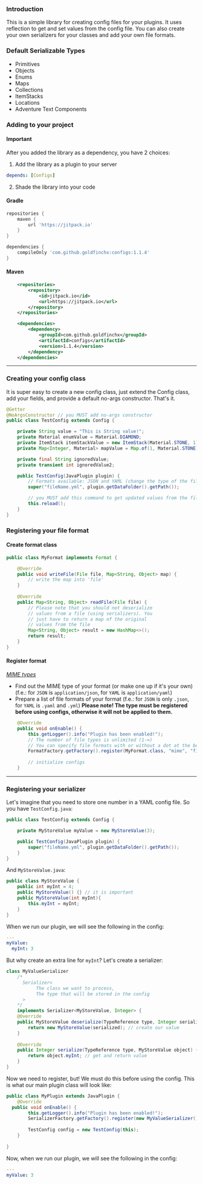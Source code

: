 
### Introduction
This is a simple library for creating config files for your plugins. It uses reflection to get and
set values from the config file. You can also create your own serializers for your classes and add your own file formats.

### Default Serializable Types
- Primitives
- Objects
- Enums
- Maps
- Collections
- ItemStacks
- Locations
- Adventure Text Components

### Adding to your project
#### Important
After you added the library as a dependency, you have 2 choices:
1. Add the library as a plugin to your server
```yaml
depends: [Configs]
```
2. Shade the library into your code

#### Gradle
```groovy
repositories {
    maven {
        url 'https://jitpack.io'
    }
}

dependencies {
    compileOnly 'com.github.goldfinchx:configs:1.1.4'
}
```

#### Maven
```xml
    <repositories>
        <repository>
            <id>jitpack.io</id>
            <url>https://jitpack.io</url>
        </repository>
    </repositories>
```
```xml
    <dependencies>
        <dependency>
            <groupId>com.github.goldfinchx</groupId>
            <artifactId>configs</artifactId>
            <version>1.1.4</version>
        </dependency>
    </dependencies>
```


---

### Creating your config class
It is super easy to create a new config class, just extend the Config class, add your fields, and provide a default
no-args constructor. That's it.
```java
@Getter
@NoArgsConstructor // you MUST add no-args constructor
public class TestConfig extends Config {

    private String value = "This is String value!";
    private Material enumValue = Material.DIAMOND;
    private ItemStack itemStackValue = new ItemStack(Material.STONE, 1);
    private Map<Integer, Material> mapValue = Map.of(1, Material.STONE);

    private final String ignoredValue;
    private transient int ignoredValue2;

    public TestConfig(JavaPlugin plugin) {
        // Formats available: JSON and YAML (change the type of the file to x.json or x.yaml/x.yml)
        super("fileName.yml", plugin.getDataFolder().getPath());

        // you MUST add this command to get updated values from the file and use this in your reload command
        this.reload();     
    }
}
```

### Registering your file format
#### Create format class
```java
public class MyFormat implements Format {  

	@Override  
    public void writeFile(File file, Map<String, Object> map) {  
	    // write the map into 'file'      
    }  
  
    @Override  
    public Map<String, Object> readFile(File file) {  
		// Please note that you should not deserialize 
		// values from a file (using serializers). You 
		// just have to return a map of the original 
		// values from the file
        Map<String, Object> result = new HashMap<>();
        return result;  
    }  
}
```
#### Register format
[*MIME types*](https://developer.mozilla.org/en-US/docs/Web/HTTP/Basics_of_HTTP/MIME_types)
- Find out the MIME type of your format (or make one up if it's your own)
  (f.e.: for `JSON` is `application/json`, for `YAML` is `application/yaml`)
- Prepare a list of file formats of your format
  (f.e.: for `JSON` is only `.json`, for `YAML` is `.yaml` and `.yml`)
  **Please note! The type must be registered before using configs, otherwise it will not be applied to them.**
```java
    @Override  
    public void onEnable() {  
        this.getLogger().info("Plugin has been enabled!");
        // The number of file types is unlimited (1-∞) 
        // You can specify file formats with or without a dot at the beginning - it doesn’t matter
        FormatFactory.getFactory().register(MyFormat.class, "mime", "fileFormat1", "fileFormat2" /* ... */);  
        
        // initialize configs
    }
```

---

### Registering your serializer
Let's imagine that you need to store one number in a YAML config file. So you have `TestConfig.java`:
```java
public class TestConfig extends Config {

    private MyStoreValue myValue = new MyStoreValue(3);

    public TestConfig(JavaPlugin plugin) {
        super("fileName.yml", plugin.getDataFolder().getPath());
    }
}
```
And `MyStoreValue.java`:
```java
public class MyStoreValue {
	public int myInt = 4;
	public MyStoreValue() {} // it is important
	public MyStoreValue(int myInt){
		this.myInt = myInt;
	}
}
```
When we run our plugin, we will see the following in the config:
```yaml
---
myValue:
  myInt: 3

```
But why create an extra line for `myInt`?
Let's create a serializer:
```java
class MyValueSerializer 
    /* 
      Serializer<
           The class we want to process, 
           The type that will be stored in the config
      > 
    */
	implements Serializer<MyStoreValue, Integer> {
    @Override  
	public MyStoreValue deserialize(TypeReference type, Integer serialized) {  
        return new MyStoreValue(serialized); // create our value
    }  
  
    @Override  
    public Integer serialize(TypeReference type, MyStoreValue object) {  
        return object.myInt; // get and return value 
    }  
}
```
Now we need to register, but! We must do this before using the config.
This is what our main plugin class will look like:
```java
public class MyPlugin extends JavaPlugin {  
    @Override  
  public void onEnable() {  
        this.getLogger().info("Plugin has been enabled!");  
        SerializerFactory.getFactory().register(new MyValueSerializer()); 
		
		TestConfig config = new TestConfig(this);
    }  
  
}
```
Now, when we run our plugin, we will see the following in the config:
```yaml
---
myValue: 3

```
